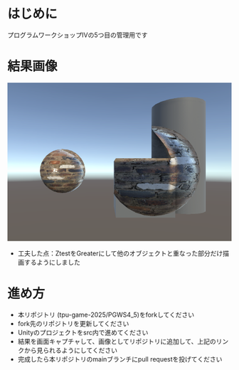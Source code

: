# はじめに
プログラムワークショップⅣの5つ目の管理用です

# 結果画像

![5つ目の結果](WS_5.png)
- 工夫した点：ZtestをGreaterにして他のオブジェクトと重なった部分だけ描画するようにしました

# 進め方

- 本リポジトリ (tpu-game-2025/PGWS4_5)をforkしてください
- fork先のリポジトリを更新してください
- Unityのプロジェクトをsrc内で進めてください
- 結果を画面キャプチャして、画像としてリポジトリに追加して、上記のリンクから見られるようにしてください
- 完成したら本リポジトリのmainブランチにpull requestを投げてください

